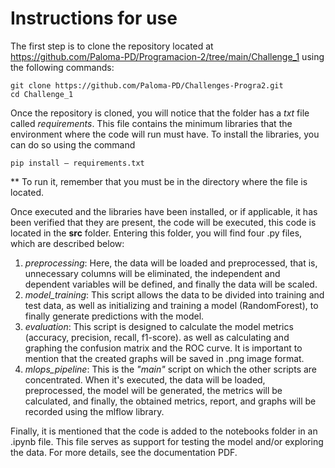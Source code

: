 # Instructions for use
The first step is to clone the repository located at https://github.com/Paloma-PD/Programacion-2/tree/main/Challenge_1 using the following commands:

    git clone https://github.com/Paloma-PD/Challenges-Progra2.git
    cd Challenge_1

Once the repository is cloned, you will notice that the folder has a _txt_ file called _requirements_. This file contains the minimum libraries that the environment where the code will run must have. To install the libraries, you can do so using the command

    pip install – requirements.txt
** To run it, remember that you must be in the directory where the file is located.

Once executed and the libraries have been installed, or if applicable, it has been verified that they are present, the code will be executed, this code is located in the **src** folder. Entering this folder, you will find four .py files, which are described below:
1. _preprocessing_: Here, the data will be loaded and preprocessed, that is, unnecessary columns will be eliminated, the independent and dependent variables will be defined, and finally the data will be scaled.
2. _model_training_: This script allows the data to be divided into training and test data, as well as initializing and training a model (RandomForest), to finally generate predictions with the model.
3. _evaluation_: This script is designed to calculate the model metrics (accuracy, precision, recall, f1-score). as well as calculating and graphing the confusion matrix and the ROC curve. It is important to mention that the created graphs will be saved in .png image format.
4. _mlops_pipeline_: This is the *"main"* script on which the other scripts are concentrated. When it's executed, the data will be loaded, preprocessed, the model will be generated, the metrics will be calculated, and finally, the obtained metrics, report, and graphs will be recorded using the mlflow library.

Finally, it is mentioned that the code is added to the notebooks folder in an .ipynb file. This file serves as support for testing the model and/or exploring the data. For more details, see the documentation PDF.
